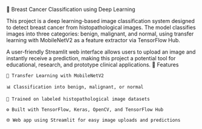 🧠 Breast Cancer Classification using Deep Learning

This project is a deep learning-based image classification system designed to detect breast cancer from histopathological images. The model classifies images into three categories: benign, malignant, and normal, using transfer learning with MobileNetV2 as a feature extractor via TensorFlow Hub.

A user-friendly Streamlit web interface allows users to upload an image and instantly receive a prediction, making this project a potential tool for educational, research, and prototype clinical applications.
🚀 Features

    🧬 Transfer Learning with MobileNetV2

    📊 Classification into benign, malignant, or normal

    📁 Trained on labeled histopathological image datasets

    ⚙️ Built with TensorFlow, Keras, OpenCV, and TensorFlow Hub

    🌐 Web app using Streamlit for easy image uploads and predictions
